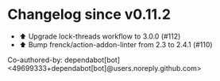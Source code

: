 # Changelog since v0.11.2
- ⬆ Upgrade lock-threads workflow to 3.0.0 (#112) 
- ⬆️ Bump frenck/action-addon-linter from 2.3 to 2.4.1 (#110)

Co-authored-by: dependabot[bot] <49699333+dependabot[bot]@users.noreply.github.com> 

